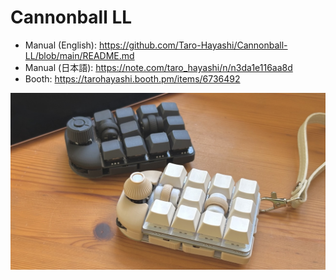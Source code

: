# Cannonball LL

- Manual (English): https://github.com/Taro-Hayashi/Cannonball-LL/blob/main/README.md
- Manual (日本語): https://note.com/taro_hayashi/n/n3da1e116aa8d
- Booth: https://tarohayashi.booth.pm/items/6736492

![](https://github.com/Taro-Hayashi/Cannonball-LL/blob/main/img/IMG_0243.jpg?raw=true)
